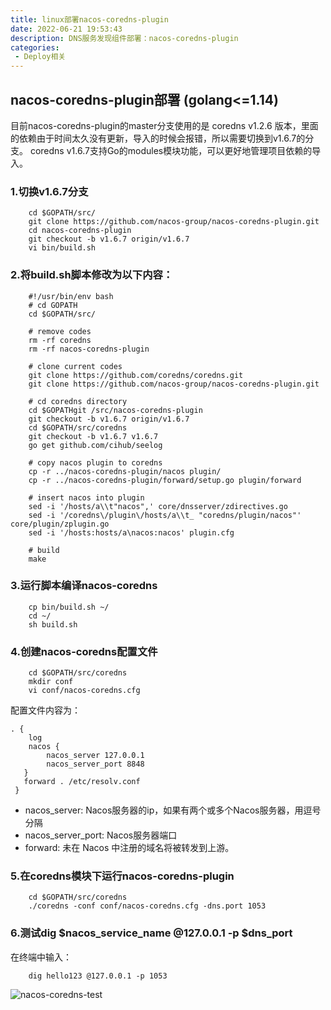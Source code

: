 ```yaml
---
title: linux部署nacos-coredns-plugin
date: 2022-06-21 19:53:43
description: DNS服务发现组件部署：nacos-coredns-plugin
categories: 
 - Deploy相关
---
```


## nacos-coredns-plugin部署 (golang<=1.14)

目前nacos-coredns-plugin的master分支使用的是 coredns v1.2.6 版本，里面的依赖由于时间太久没有更新，导入的时候会报错，所以需要切换到v1.6.7的分支。 coredns v1.6.7支持Go的modules模块功能，可以更好地管理项目依赖的导入。
<!-- more -->
### 1.切换v1.6.7分支
```shell
    cd $GOPATH/src/
    git clone https://github.com/nacos-group/nacos-coredns-plugin.git
    cd nacos-coredns-plugin
    git checkout -b v1.6.7 origin/v1.6.7
    vi bin/build.sh
```
### 2.将build.sh脚本修改为以下内容：
```shell
    #!/usr/bin/env bash
    # cd GOPATH
    cd $GOPATH/src/

    # remove codes
    rm -rf coredns
    rm -rf nacos-coredns-plugin

    # clone current codes
    git clone https://github.com/coredns/coredns.git
    git clone https://github.com/nacos-group/nacos-coredns-plugin.git

    # cd coredns directory
    cd $GOPATHgit /src/nacos-coredns-plugin
    git checkout -b v1.6.7 origin/v1.6.7
    cd $GOPATH/src/coredns
    git checkout -b v1.6.7 v1.6.7
    go get github.com/cihub/seelog

    # copy nacos plugin to coredns
    cp -r ../nacos-coredns-plugin/nacos plugin/
    cp -r ../nacos-coredns-plugin/forward/setup.go plugin/forward

    # insert nacos into plugin
    sed -i '/hosts/a\\t"nacos",' core/dnsserver/zdirectives.go
    sed -i '/coredns\/plugin\/hosts/a\\t_ "coredns/plugin/nacos"' core/plugin/zplugin.go
    sed -i '/hosts:hosts/a\nacos:nacos' plugin.cfg

    # build
    make
```

### 3.运行脚本编译nacos-coredns
```shell
    cp bin/build.sh ~/
    cd ~/
    sh build.sh
```

### 4.创建nacos-coredns配置文件
```shell
    cd $GOPATH/src/coredns
    mkdir conf
    vi conf/nacos-coredns.cfg
```
配置文件内容为：
```shell
. {
    log
    nacos {
        nacos_server 127.0.0.1
        nacos_server_port 8848
   }
   forward . /etc/resolv.conf
 }
```
* nacos_server: Nacos服务器的ip，如果有两个或多个Nacos服务器，用逗号分隔
* nacos_server_port: Nacos服务器端口
* forward: 未在 Nacos 中注册的域名将被转发到上游。

### 5.在coredns模块下运行nacos-coredns-plugin
```shell
    cd $GOPATH/src/coredns
    ./coredns -conf conf/nacos-coredns.cfg -dns.port 1053
```

### 6.测试dig $nacos_service_name @127.0.0.1 -p $dns_port
在终端中输入： 
```shell
    dig hello123 @127.0.0.1 -p 1053
```
![nacos-coredns-test](/img/nacos-coredns-plugin/nacos-coredns-test.png)
